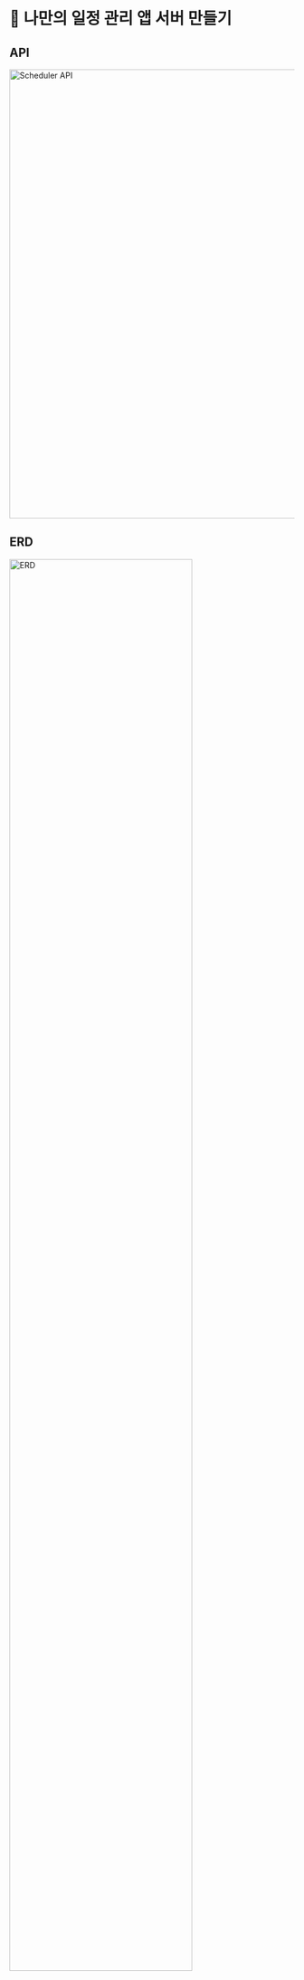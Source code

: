 # 🛞 나만의 일정 관리 앱 서버 만들기

## API
<img width="794" alt="Scheduler API" src="https://github.com/user-attachments/assets/3f3914d5-7141-4382-8ee3-a4b1248c3d0a">

  

## ERD
<img width="80%" alt="ERD" src="https://github.com/user-attachments/assets/f16fab83-9d38-4c46-a505-6848d324e881">

